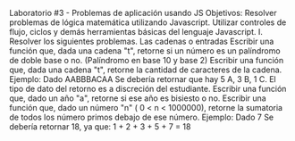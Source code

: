 Laboratorio #3 - Problemas de aplicación usando JS
Objetivos:
Resolver problemas de lógica matemática utilizando Javascript.
Utilizar controles de flujo, ciclos y demás herramientas básicas del lenguaje Javascript.
I. Resolver los siguientes problemas. Las cadenas o entradas
Escribir una función que, dada una cadena "t", retorne si un número es un palíndromo de doble base o no. (Palíndromo en base 10 y base 2)
Escribir una función que, dada una cadena "t", retorne la cantidad de caracteres de la cadena.
Ejemplo: Dado AABBBACAA
Se debería retornar que hay 5 A, 3 B, 1 C. El tipo de dato del retorno es a discreción del estudiante.
Escribir una función que, dado un año "a", retorne si ese año es bisiesto o no.
Escribir una función que, dado un número "n" ( 0 < n < 1000000), retorne la sumatoria de todos los número primos debajo de ese número.
Ejemplo: Dado 7
Se debería retornar 18, ya que: 1 + 2 + 3 + 5 + 7 = 18
